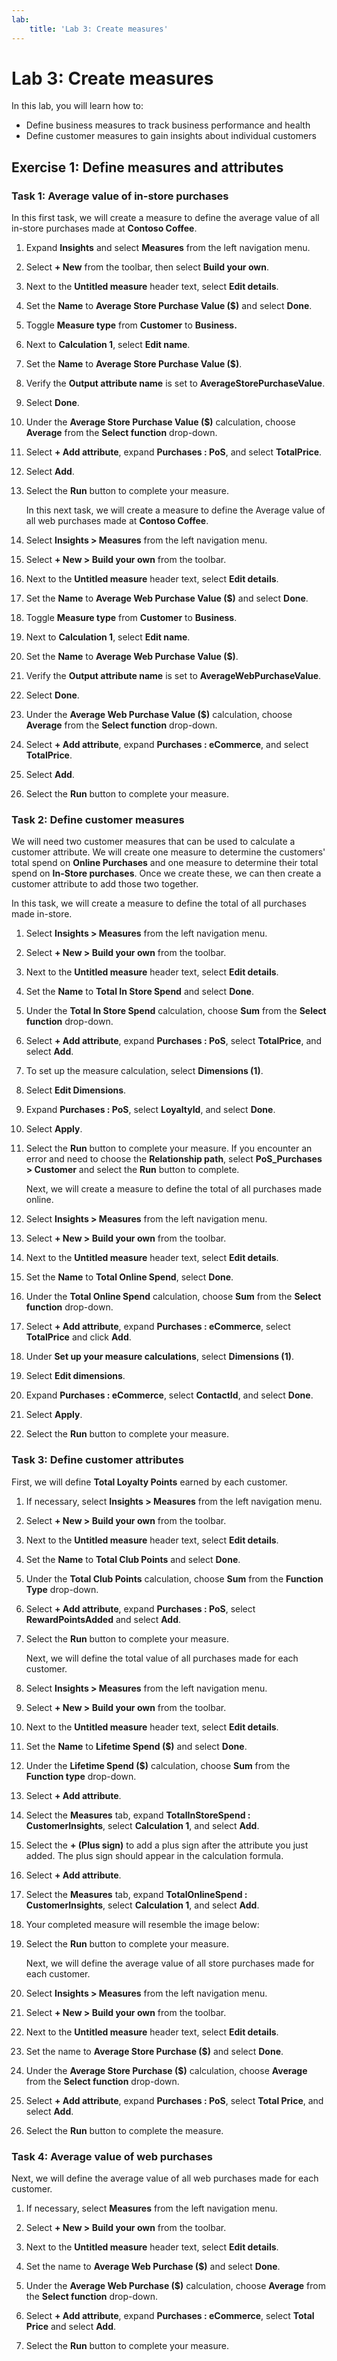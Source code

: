 ```yaml
---
lab:
    title: 'Lab 3: Create measures'
---
```


# Lab 3: Create measures

In this lab, you will learn how to:
- Define business measures to track business performance and health
- Define customer measures to gain insights about individual customers

## Exercise 1: Define measures and attributes
### Task 1: Average value of in-store purchases
In this first task, we will create a measure to define the average value of all in-store purchases made at **Contoso Coffee**.

1. Expand **Insights** and select **Measures** from the left navigation menu.

1. Select **+ New** from the toolbar, then select **Build your own**.

1. Next to the **Untitled measure** header text, select **Edit details**.

1. Set the **Name** to **Average Store Purchase Value ($)** and select **Done**.

1. Toggle **Measure type** from **Customer** to **Business.**

1. Next to **Calculation 1**, select **Edit name**.

1. Set the **Name** to **Average Store Purchase Value ($)**.

1. Verify the **Output attribute name** is set to **AverageStorePurchaseValue**.

1. Select **Done**.

1. Under the **Average Store Purchase Value ($)** calculation, choose **Average** from the **Select function** drop-down.

1. Select **+ Add attribute**, expand **Purchases : PoS**, and select **TotalPrice**.

1. Select **Add**.

1. Select the **Run** button to complete your measure.

    In this next task, we will create a measure to define the Average value of all web purchases made at **Contoso Coffee**.

1. Select **Insights > Measures** from the left navigation menu.

1. Select **+ New > Build your own** from the toolbar.

1. Next to the **Untitled measure** header text, select **Edit details**.

1. Set the **Name** to **Average Web Purchase Value ($)** and select **Done**.

1. Toggle **Measure type** from **Customer** to **Business**.

1. Next to **Calculation 1**, select **Edit name**.

1. Set the **Name** to **Average Web Purchase Value ($)**.

1. Verify the **Output attribute name** is set to **AverageWebPurchaseValue**.

1. Select **Done**.

1. Under the **Average Web Purchase Value ($)** calculation, choose **Average** from the **Select function** drop-down.

1. Select **+ Add attribute**, expand **Purchases : eCommerce**, and select **TotalPrice**.

1. Select **Add**.

1. Select the **Run** button to complete your measure.

### Task 2: Define customer measures
We will need two customer measures that can be used to calculate a customer attribute. We will create one measure to determine the customers' total spend on **Online Purchases** and one measure to determine their total spend on **In-Store purchases**. Once we create these, we can then create a customer attribute to add those two together.

In this task, we will create a measure to define the total of all purchases made in-store.

1. Select **Insights > Measures** from the left navigation menu.

1. Select **+ New > Build your own** from the toolbar.

1. Next to the **Untitled measure** header text, select **Edit details**.

1. Set the **Name** to **Total In Store Spend** and select **Done**.

1. Under the **Total In Store Spend** calculation, choose **Sum** from the **Select function** drop-down.

1. Select **+ Add attribute**, expand **Purchases : PoS**, select **TotalPrice**, and select **Add**.

1. To set up the measure calculation, select **Dimensions (1)**.

1. Select **Edit Dimensions**.

1. Expand **Purchases : PoS**, select **LoyaltyId**, and select **Done**.

1. Select **Apply**.

1. Select the **Run** button to complete your measure. If you encounter an error and need to choose the **Relationship path**, select **PoS_Purchases > Customer** and select the **Run** button to complete.

    Next, we will create a measure to define the total of all purchases made online.

1. Select **Insights > Measures** from the left navigation menu.

1. Select **+ New > Build your own** from the toolbar.

1. Next to the **Untitled measure** header text, select **Edit details**.

1. Set the **Name** to **Total Online Spend**, select **Done**.

1. Under the **Total Online Spend** calculation, choose **Sum** from the **Select function** drop-down.

1. Select **+ Add attribute**, expand **Purchases : eCommerce**, select **TotalPrice** and click **Add**.

1. Under **Set up your measure calculations**, select **Dimensions (1)**.

1. Select **Edit dimensions**.

1. Expand **Purchases : eCommerce**, select **ContactId**, and select **Done**.

1. Select **Apply**.

1. Select the **Run** button to complete your measure.

### Task 3: Define customer attributes 
First, we will define **Total Loyalty Points** earned by each customer.

1. If necessary, select **Insights > Measures** from the left navigation menu.

1. Select **+ New > Build your own** from the toolbar.

1. Next to the **Untitled measure** header text, select **Edit details**.

1. Set the **Name** to **Total Club Points** and select **Done**.

1. Under the **Total Club Points** calculation, choose **Sum** from the **Function Type** drop-down.

1. Select **+ Add attribute**, expand **Purchases : PoS**, select **RewardPointsAdded** and select **Add**.

1. Select the **Run** button to complete your measure.

    Next, we will define the total value of all purchases made for each customer.

1. Select **Insights > Measures** from the left navigation menu.

1. Select **+ New > Build your own** from the toolbar.

1. Next to the **Untitled measure** header text, select **Edit details**.

1. Set the **Name** to **Lifetime Spend ($)** and select **Done**.

1. Under the **Lifetime Spend ($)** calculation, choose **Sum** from the **Function type** drop-down.

1. Select **+ Add attribute**.

1. Select the **Measures** tab, expand **TotalInStoreSpend : CustomerInsights**, select **Calculation 1**, and select **Add**.

1. Select the **+ (Plus sign)** to add a plus sign after the attribute you just added. The plus sign should appear in the calculation formula.

1. Select **+ Add attribute**.

1. Select the **Measures** tab, expand **TotalOnlineSpend : CustomerInsights**, select **Calculation 1**, and select **Add**.

1. Your completed measure will resemble the image below:

1. Select the **Run** button to complete your measure.

    Next, we will define the average value of all store purchases made for each customer.

1. Select **Insights > Measures** from the left navigation menu.

1. Select **+ New > Build your own** from the toolbar.

1. Next to the **Untitled measure** header text, select **Edit details**.

1. Set the name to **Average Store Purchase ($)** and select **Done**.

1. Under the **Average Store Purchase ($)** calculation, choose **Average** from the **Select function** drop-down.

1. Select **+ Add attribute**, expand **Purchases : PoS**, select **Total Price**, and select **Add**.

1. Select the **Run** button to complete the measure.

### Task 4: Average value of web purchases
Next, we will define the average value of all web purchases made for each customer.

1. If necessary, select **Measures** from the left navigation menu.

1. Select **+ New > Build your own** from the toolbar.

1. Next to the **Untitled measure** header text, select **Edit details**.

1. Set the name to **Average Web Purchase ($)** and select **Done**.

1. Under the **Average Web Purchase ($)** calculation, choose **Average** from the **Select function** drop-down.

1. Select **+ Add attribute**, expand **Purchases : eCommerce**, select **Total Price** and select **Add**.

1. Select the **Run** button to complete your measure.

